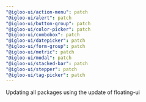 ```yaml
---
"@igloo-ui/action-menu": patch
"@igloo-ui/alert": patch
"@igloo-ui/button-group": patch
"@igloo-ui/color-picker": patch
"@igloo-ui/combobox": patch
"@igloo-ui/datepicker": patch
"@igloo-ui/form-group": patch
"@igloo-ui/metric": patch
"@igloo-ui/modal": patch
"@igloo-ui/stacked-bar": patch
"@igloo-ui/stepper": patch
"@igloo-ui/tag-picker": patch
---
```


Updating all packages using the update of floating-ui
